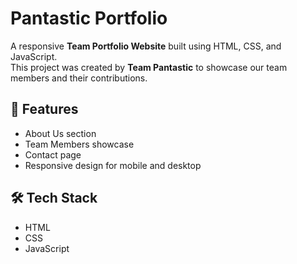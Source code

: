 # Pantastic Portfolio

A responsive **Team Portfolio Website** built using HTML, CSS, and JavaScript.  
This project was created by **Team Pantastic** to showcase our team members and their contributions.

## 🚀 Features
- About Us section
- Team Members showcase
- Contact page
- Responsive design for mobile and desktop

## 🛠️ Tech Stack
- HTML
- CSS
- JavaScript

